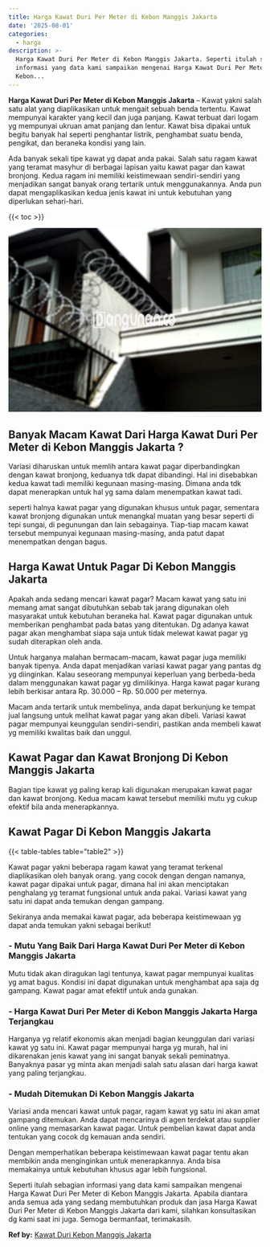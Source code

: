 ```yaml
---
title: Harga Kawat Duri Per Meter di Kebon Manggis Jakarta
date: '2025-08-01'
categories:
  - harga
description: >-
  Harga Kawat Duri Per Meter di Kebon Manggis Jakarta. Seperti itulah sebagian
  informasi yang data kami sampaikan mengenai Harga Kawat Duri Per Meter di
  Kebon...
---
```


**Harga Kawat Duri Per Meter di Kebon Manggis Jakarta** – Kawat yakni salah satu alat yang diaplikasikan untuk mengait sebuah benda tertentu. Kawat mempunyai karakter yang kecil dan juga panjang. Kawat terbuat dari logam yg mempunyai ukruan amat panjang dan lentur. Kawat bisa dipakai untuk begitu banyak hal seperti penghantar listrik, penghambat suatu benda, pengikat, dan beraneka kondisi yang lain.

Ada banyak sekali tipe kawat yg dapat anda pakai. Salah satu ragam kawat yang teramat masyhur di berbagai lapisan yaitu kawat pagar dan kawat bronjong. Kedua ragam ini memiliki keistimewaan sendiri-sendiri yang menjadikan sangat banyak orang tertarik untuk menggunakannya. Anda pun dapat mengaplikasikan kedua jenis kawat ini untuk kebutuhan yang diperlukan sehari-hari.

{{< toc >}}

![Harga Kawat Duri Per Meter di Kebon Manggis Jakarta](/images/jual-kawat-murah29.png)

## Banyak Macam Kawat Dari Harga Kawat Duri Per Meter di Kebon Manggis Jakarta ?

Variasi diharuskan untuk memlih antara kawat pagar diperbandingkan dengan kawat bronjong, keduanya tdk dapat dibandingi. Hal ini disebabkan kedua kawat tadi memiliki kegunaan masing-masing. Dimana anda tdk dapat menerapkan untuk hal yg sama dalam menempatkan kawat tadi.

seperti halnya kawat pagar yang digunakan khusus untuk pagar, sementara kawat bronjong digunakan untuk menangkal muatan yang besar seperti di tepi sungai, di pegunungan dan lain sebagainya. Tiap-tiap macam kawat tersebut mempunyai kegunaan masing-masing, anda patut dapat menempatkan dengan bagus.

## Harga Kawat Untuk Pagar Di Kebon Manggis Jakarta

Apakah anda sedang mencari kawat pagar? Macam kawat yang satu ini memang amat sangat dibutuhkan sebab tak jarang digunakan oleh masyarakat untuk kebutuhan beraneka hal. Kawat pagar digunakan untuk memberikan penghambat pada batas yang ditentukan. Dg adanya kawat pagar akan menghambat siapa saja untuk tidak melewat kawat pagar yg sudah diterapkan oleh anda.

Untuk harganya malahan bermacam-macam, kawat pagar juga memiliki banyak tipenya. Anda dapat menjadikan variasi kawat pagar yang pantas dg yg diinginkan. Kalau seseorang mempunyai keperluan yang berbeda-beda dalam menggunakan kawat pagar yg dimilikinya. Harga kawat pagar kurang lebih berkisar antara Rp. 30.000 – Rp. 50.000 per meternya.

Macam anda tertarik untuk membelinya, anda dapat berkunjung ke tempat jual langsung untuk melihat kawat pagar yang akan dibeli. Variasi kawat pagar mempunyai keunggulan sendiri-sendiri, pastikan anda membeli kawat yg memiliki kwalitas baik dan unggul.

## Kawat Pagar dan Kawat Bronjong Di Kebon Manggis Jakarta

Bagian tipe kawat yg paling kerap kali digunakan merupakan kawat pagar dan kawat bronjong. Kedua macam kawat tersebut memiliki mutu yg cukup efektif bila anda menerapkannya.

## Kawat Pagar Di Kebon Manggis Jakarta

{{< table-tables table="table2" >}}

Kawat pagar yakni beberapa ragam kawat yang teramat terkenal diaplikasikan oleh banyak orang. yang cocok dengan dengan namanya, kawat pagar dipakai untuk pagar, dimana hal ini akan menciptakan penghalang yg teramat fungsional untuk anda pakai. Variasi kawat yang satu ini dapat anda temukan dengan gampang.

Sekiranya anda memakai kawat pagar, ada beberapa keistimewaan yg dapat anda temukan yakni sebagai berikut!

### \- Mutu Yang Baik Dari Harga Kawat Duri Per Meter di Kebon Manggis Jakarta

Mutu tidak akan diragukan lagi tentunya, kawat pagar mempunyai kualitas yg amat bagus. Kondisi ini dapat digunakan untuk menghambat apa saja dg gampang. Kawat pagar amat efektif untuk anda gunakan.

### \- Harga Kawat Duri Per Meter di Kebon Manggis Jakarta Harga Terjangkau

Harganya yg relatif ekonomis akan menjadi bagian keunggulan dari variasi kawat yg satu ini. Kawat pagar mempunyai harga yg murah, hal ini dikarenakan jenis kawat yang ini sangat banyak sekali peminatnya. Banyaknya pasar yg minta akan menjadi salah satu alasan dari harga kawat yang paling terjangkau.

### \- Mudah Ditemukan Di Kebon Manggis Jakarta

Variasi anda mencari kawat untuk pagar, ragam kawat yg satu ini akan amat gampang ditemukan. Anda dapat mencarinya di agen terdekat atau supplier online yang memasarkan kawat pagar. Untuk pembelian kawat dapat anda tentukan yang cocok dg kemauan anda sendiri.

Dengan memperhatikan beberapa keistimewaan kawat pagar tentu akan membikin anda menginginkan untuk menerapkannya. Anda bisa memakainya untuk kebutuhan khusus agar lebih fungsional.

Seperti itulah sebagian informasi yang data kami sampaikan mengenai Harga Kawat Duri Per Meter di Kebon Manggis Jakarta. Apabila diantara anda semua ada yang sedang membutuhkan produk dan jasa Harga Kawat Duri Per Meter di Kebon Manggis Jakarta dari kami, silahkan konsultasikan dg kami saat ini juga. Semoga bermanfaat, terimakasih.

**Ref by:** [Kawat Duri Kebon Manggis Jakarta](https://id.wikipedia.org/wiki/Kawat)

